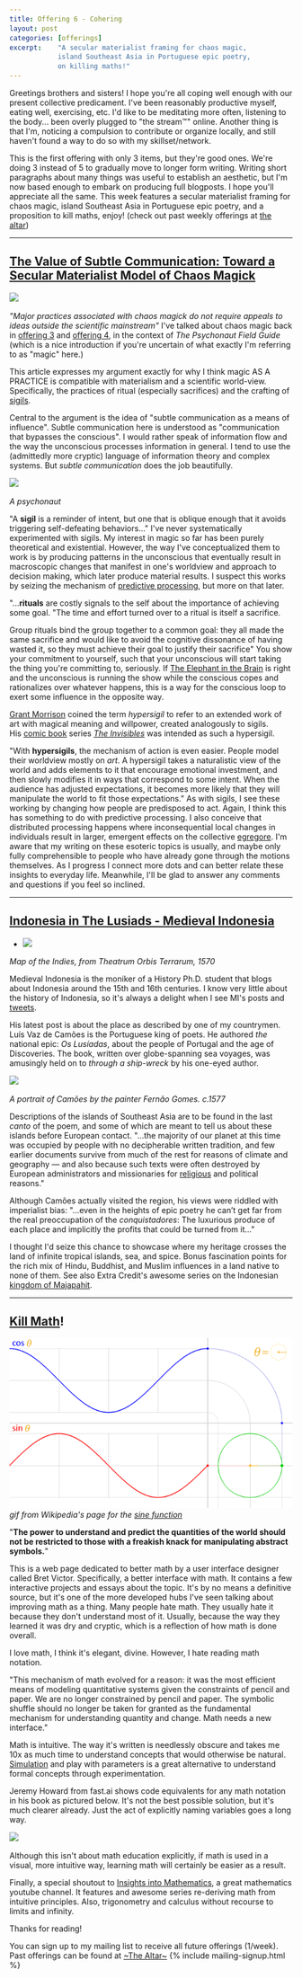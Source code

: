 ```yaml
---
title: Offering 6 - Cohering 
layout: post
categories: [offerings]
excerpt:    "A secular materialist framing for chaos magic, 
            island Southeast Asia in Portuguese epic poetry, 
            on killing maths!"
---
```

Greetings brothers and sisters! I hope you're all coping well enough with our present collective predicament. 
I've been reasonably productive myself, eating well, exercising, etc. I'd like to be meditating more often, listening to the body... been overly plugged to "the stream™" online. Another thing is that I'm, noticing a compulsion to contribute or organize locally, and still haven't found a way to do so with my skillset/network. 

This is the first offering with only 3 items, but they're good ones. We're doing 3 instead of 5 to gradually move to longer form writing. Writing short paragraphs about many things was useful to establish an aesthetic, but I'm now based enough to embark on producing full blogposts. I hope you'll appreciate all the same.
This week features a secular materialist framing for chaos magic, island Southeast Asia in Portuguese epic poetry, and a proposition to kill maths, enjoy! (check out past weekly offerings at [the altar](/projects/the-altar.html)) 

***

## [The Value of Subtle Communication: Toward a Secular Materialist Model of Chaos Magick](https://modernmythology.net/the-value-of-subtle-communication-toward-a-secular-materialist-model-of-chaos-magick-c038d5a02fa1)
![](https://firebasestorage.googleapis.com/v0/b/firescript-577a2.appspot.com/o/imgs%2Fapp%2Fxiqo%2F3rRX9l6BtO?alt=media&token=1dd227ea-3750-4944-8113-467e6574c2a1)

_"Major practices associated with chaos magick do not require appeals to ideas outside the scientific mainstream"_
I've talked about chaos magic back in [offering 3](https://xiqo.xyz/offerings/2020/03/23/offering-3-new-normal.html) and [offering 4](https://xiqo.xyz/offerings/2020/03/23/offering-4-focus.html), in the context of _The Psychonaut Field Guide_ (which is a nice introduction if you're uncertain of what exactly I'm referring to as "magic" here.)

This article expresses my argument exactly for why I think magic AS A PRACTICE is compatible with materialism and a scientific world-view. Specifically, the practices of ritual (especially sacrifices) and the crafting of [sigils](https://en.wikipedia.org/wiki/Sigil).

Central to the argument is the idea of "subtle communication as a means of influence". Subtle communication here is understood as "communication that bypasses the conscious". I would rather speak of information flow and the way the unconscious processes information in general. I tend to use the (admittedly more cryptic) language of information theory and complex systems. But _subtle communication_ does the job beautifully.

![](https://firebasestorage.googleapis.com/v0/b/firescript-577a2.appspot.com/o/imgs%2Fapp%2Fxiqo%2Fjac4TAWARI?alt=media&token=4745ca4e-bac3-43ef-86af-cd00e6349210)

_A psychonaut_

"A **sigil** is a reminder of intent, but one that is oblique enough that it avoids triggering self-defeating behaviors..."
I've never systematically experimented with sigils. My interest in magic so far has been purely theoretical and existential. However, the way I've conceptualized them to work is by producing patterns in the unconscious that eventually result in macroscopic changes that manifest in one's worldview and approach to decision making, which later produce material results. I suspect this works by seizing the mechanism of [predictive processing](https://en.wikipedia.org/wiki/Predictive_coding), but more on that later.


"...**rituals** are costly signals to the self about the importance of achieving some goal. "The time and effort turned over to a ritual is itself a sacrifice.

Group rituals bind the group together to a common goal: they all made the same sacrifice and would like to avoid the cognitive dissonance of having wasted it, so they must achieve their goal to justify their sacrifice"
You show your commitment to yourself, such that your unconscious will start taking the thing you're committing to, seriously. If [The Elephant in the Brain](https://www.goodreads.com/book/show/28820444-the-elephant-in-the-brain) is right and the unconscious is running the show while the conscious copes and rationalizes over whatever happens, this is a way for the conscious loop to exert some influence in the opposite way.


[Grant Morrison](https://en.wikipedia.org/wiki/Grant_Morrison) coined the term _hypersigil_ to refer to an extended work of art with magical meaning and willpower, created analogously to sigils. His [comic book](https://en.wikipedia.org/wiki/Comic_book) series _[The Invisibles](https://en.wikipedia.org/wiki/The_Invisibles)_ was intended as such a hypersigil.

"With **hypersigils**, the mechanism of action is even easier. People model their worldview mostly on _art_. A hypersigil takes a naturalistic view of the world and adds elements to it that encourage emotional investment, and then slowly modifies it in ways that correspond to some intent. When the audience has adjusted expectations, it becomes more likely that they will manipulate the world to fit those expectations."
As with sigils, I see these working by changing how people are predisposed to act. Again, I think this has something to do with predictive processing. I also conceive that distributed processing happens where inconsequential local changes in individuals result in larger, emergent effects on the collective [egregore](https://en.wikipedia.org/wiki/Egregore).
I'm aware that my writing on these esoteric topics is usually, and maybe only fully comprehensible to people who have already gone through the motions themselves. As I progress I connect more dots and can better relate these insights to everyday life. Meanwhile, I'll be glad to answer any comments and questions if you feel so inclined.

***

## [Indonesia in The Lusiads - Medieval Indonesia](https://medium.com/@siwaratrikalpa/indonesia-in-the-lusiads-7f3cbf075234)
- ![](https://firebasestorage.googleapis.com/v0/b/firescript-577a2.appspot.com/o/imgs%2Fapp%2Fxiqo%2FxqQQ2lUpNd?alt=media&token=768e9499-dbed-4c9e-9a2b-9526d6e25ad1)

_Map of the Indies, from Theatrum Orbis Terrarum, 1570_

Medieval Indonesia is the moniker of a History Ph.D. student that blogs about Indonesia around the 15th and 16th centuries. I know very little about the history of Indonesia, so it's always a delight when I see MI's posts and [tweets](https://twitter.com/siwaratrikalpa).

His latest post is about the place as described by one of my countrymen. Luís Vaz de Camões is the Portuguese king of poets. He authored _the_ national epic: _Os Lusíadas_, about the people of Portugal and the age of Discoveries. The book, written over globe-spanning sea voyages, was amusingly held on to _through a ship-wreck_ by his one-eyed author.

![](https://firebasestorage.googleapis.com/v0/b/firescript-577a2.appspot.com/o/imgs%2Fapp%2Fxiqo%2FJ0cQSnjxjn?alt=media&token=f1ae1e33-1d73-483b-9e9d-1d76a9ef7813)

_A portrait of Camões by the painter Fernão Gomes. c.1577_

Descriptions of the islands of Southeast Asia are to be found in the last _canto_ of the poem, and some of which are meant to tell us about these islands before European contact. 
"...the majority of our planet at this time was occupied by people with no decipherable written tradition, and few earlier documents survive from much of the rest for reasons of climate and geography — and also because such texts were often destroyed by European administrators and missionaries for [religious](https://en.wikipedia.org/wiki/Diego_de_Landa) and political reasons."

Although Camões actually visited the region, his views were riddled with imperialist bias: "...even in the heights of epic poetry he can’t get far from the real preoccupation of the _conquistadores_: The luxurious produce of each place and implicitly the profits that could be turned from it..."

I thought I'd seize this chance to showcase where my heritage crosses the land of infinite tropical islands, sea, and spice. Bonus fascination points for the rich mix of Hindu, Buddhist, and Muslim influences in a land native to none of them.
See also Extra Credit's awesome series on the Indonesian [kingdom of Majapahit](https://youtu.be/n4zGw2OewIk).

***

## [Kill Math](http://worrydream.com/KillMath/)!

![](/assets/img/trig.gif)
_gif from Wikipedia's page for the [sine function](https://en.wikipedia.org/wiki/Sine)_

"**The power to understand and predict the quantities of the world should not be restricted to those with a freakish knack for manipulating abstract symbols.**"

This is a web page dedicated to better math by a user interface designer called Bret Victor. Specifically, a better interface with math. It contains a few interactive projects and essays about the topic. It's by no means a definitive source, but it's one of the more developed hubs I've seen talking about improving math as a thing.
Many people hate math. They usually hate it because they don't understand most of it. Usually, because the way they learned it was dry and cryptic, which is a reflection of how math is done overall.

I love math, I think it's elegant, divine. However, I hate reading math notation. 

"This mechanism of math evolved for a reason: it was the most efficient means of modeling quantitative systems given the constraints of pencil and paper. We are no longer constrained by pencil and paper. The symbolic shuffle should no longer be taken for granted as the fundamental mechanism for understanding quantity and change. Math needs a new interface."

Math is intuitive. The way it's written is needlessly obscure and takes me 10x as much time to understand concepts that would otherwise be natural. [Simulation](https://www.complexity-explorables.org/explorables/epidemonic/) and play with parameters is a great alternative to understand formal concepts through experimentation.

Jeremy Howard from fast.ai shows code equivalents for any math notation in his book as pictured below. It's not the best possible solution,  but it's much clearer already. Just the act of explicitly naming variables goes a long way.

![](https://firebasestorage.googleapis.com/v0/b/firescript-577a2.appspot.com/o/imgs%2Fapp%2Fxiqo%2Fauyx3FG108?alt=media&token=3e17a7cf-2bb2-4aa9-9fc6-e8e43e411b0f)

Although this isn't about math education explicitly, if math is used in a visual, more intuitive way, learning math will certainly be easier as a result.

Finally, a special shoutout to [Insights into Mathematics](https://www.youtube.com/user/njwildberger), a great mathematics youtube channel. It features and awesome series re-deriving math from intuitive principles. Also, trigonometry and calculus without recourse to limits and infinity.


Thanks for reading!

You can sign up to my mailing list to receive all future offerings (1/week). Past offerings can be found at [~The Altar~](/projects/the-altar.html)
{% include mailing-signup.html %}
